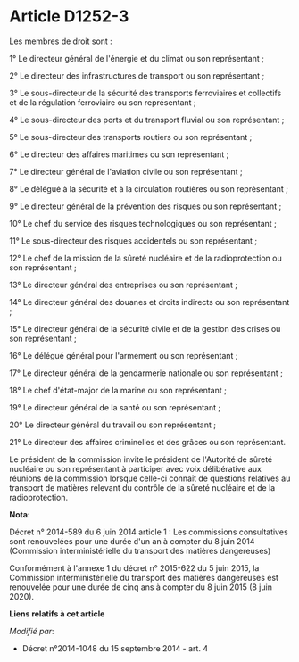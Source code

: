 # Article D1252-3

Les membres de droit sont :

1° Le directeur général de l'énergie et du climat ou son représentant ;

2° Le directeur des infrastructures de transport ou son représentant ;

3° Le sous-directeur de la sécurité des transports ferroviaires et collectifs et de la régulation ferroviaire ou son
représentant ;

4° Le sous-directeur des ports et du transport fluvial ou son représentant ;

5° Le sous-directeur des transports routiers ou son représentant ;

6° Le directeur des affaires maritimes ou son représentant ;

7° Le directeur général de l'aviation civile ou son représentant ;

8° Le délégué à la sécurité et à la circulation routières ou son représentant ;

9° Le directeur général de la prévention des risques ou son représentant ;

10° Le chef du service des risques technologiques ou son représentant ;

11° Le sous-directeur des risques accidentels ou son représentant ;

12° Le chef de la mission de la sûreté nucléaire et de la radioprotection ou son représentant ;

13° Le directeur général des entreprises ou son représentant ;

14° Le directeur général des douanes et droits indirects ou son représentant ;

15° Le directeur général de la sécurité civile et de la gestion des crises ou son représentant ;

16° Le délégué général pour l'armement ou son représentant ;

17° Le directeur général de la gendarmerie nationale ou son représentant ;

18° Le chef d'état-major de la marine ou son représentant ;

19° Le directeur général de la santé ou son représentant ;

20° Le directeur général du travail ou son représentant ;

21° Le directeur des affaires criminelles et des grâces ou son représentant.

Le président de la commission invite le président de l'Autorité de sûreté nucléaire ou son représentant à participer avec
voix délibérative aux réunions de la commission lorsque celle-ci connaît de questions relatives au transport de matières
relevant du contrôle de la sûreté nucléaire et de la radioprotection.

**Nota:**

Décret n° 2014-589 du 6 juin 2014 article 1 : Les commissions consultatives sont renouvelées pour une durée d'un an à compter
du 8 juin 2014 (Commission interministérielle du transport des matières dangereuses)

Conformément à l'annexe 1 du décret n° 2015-622 du 5 juin 2015, la Commission interministérielle du transport des matières
dangereuses est renouvelée pour une durée de cinq ans à compter du 8 juin 2015 (8 juin 2020).

**Liens relatifs à cet article**

_Modifié par_:

  - Décret n°2014-1048 du 15 septembre 2014 - art. 4
